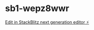 # sb1-wepz8wwr

[Edit in StackBlitz next generation editor ⚡️](https://stackblitz.com/~/github.com/kelar/sb1-wepz8wwr)